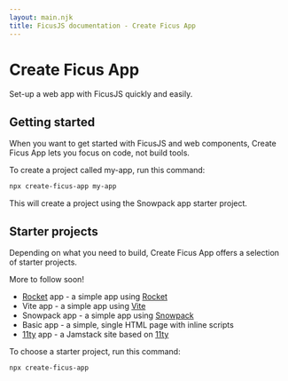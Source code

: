 ```yaml
---
layout: main.njk
title: FicusJS documentation - Create Ficus App
---
```

# Create Ficus App

Set-up a web app with FicusJS quickly and easily.

## Getting started

When you want to get started with FicusJS and web components, Create Ficus App lets you focus on code, not build tools.

To create a project called my-app, run this command:

```bash
npx create-ficus-app my-app
```

This will create a project using the Snowpack app starter project.

## Starter projects

Depending on what you need to build, Create Ficus App offers a selection of starter projects.

More to follow soon!

- [Rocket](https://rocket.modern-web.dev/) app - a simple app using [Rocket](https://rocket.modern-web.dev/)
- Vite app - a simple app using [Vite](https://vitejs.dev/)
- Snowpack app - a simple app using [Snowpack](https://www.snowpack.dev/)
- Basic app - a simple, single HTML page with inline scripts
- [11ty](https://www.11ty.dev/) app - a Jamstack site based on [11ty](https://www.11ty.dev/)

To choose a starter project, run this command:

```bash
npx create-ficus-app
```
